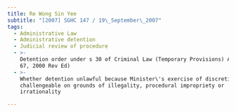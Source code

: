 ```yaml
---
title: Re Wong Sin Yee
subtitle: "[2007] SGHC 147 / 19\_September\_2007"
tags:
  - Administrative Law
  - Administrative detention
  - Judicial review of procedure
  - >-
    Detention order under s 30 of Criminal Law (Temporary Provisions) Act (Cap
    67, 2000 Rev Ed)
  - >-
    Whether detention unlawful because Minister\'s exercise of discretion
    challengeable on grounds of illegality, procedural impropriety or
    irrationality

---
```



